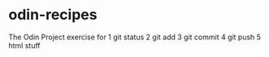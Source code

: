 # odin-recipes
The Odin Project exercise for
1 git status
2 git add
3 git commit
4 git push
5 html stuff